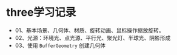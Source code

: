 # three学习记录

- 01、基本场景、几何体、材质、旋转动画、鼠标操作缩放旋转。
- 02、光源：环境光、点光源、平行光、聚光灯、半球光、阴影形成
- 03、使用 `BufferGeometry` 创建几何体